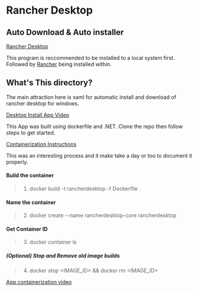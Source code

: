 # Rancher Desktop 

## Auto Download & Auto installer

[Rancher Desktop](https://docs.rancherdesktop.io/)

This program is reccommended to be installed to a local system first. Followed by [Rancher](https://www.rancher.com/quick-start) being installed within.

## What's This directory? 
The main attraction here is xaml for automatic install and download of rancher desktop for windows. 

[Desktop Install App Video](https://youtu.be/NkRUeoUxYOk)

This App was built using dockerfile and .NET. Clone the repo then follow steps to get started. <br>

[Containerization Instructions](https://learn.microsoft.com/en-us/dotnet/core/docker/build-container?tabs=windows)<br>

This was an interesting process and it make take a day or too to document it properly. 

#### Build the container
> 1. docker build -t rancherdesktop -f Dockerfile . <br>

#### Name the container
> 2. docker create --name rancherdesktop-core rancherdesktop

#### Get Container ID
> 3. docker container ls

##### (Optional) Stop and Remove old image builds
> 4. docker stop <IMAGE_ID> && docker rm <IMAGE_ID>

[App containerization video](https://youtu.be/VDBjJX1WcUs)